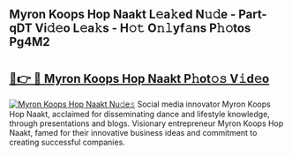 ## Myron Koops Hop Naakt L𝚎a𝚔ed N𝚞𝚍e - Part-qDT Vi𝚍𝚎o L𝚎a𝚔s - H𝚘𝚝 O𝚗𝚕yf𝚊ns P𝚑𝚘tos Pg4M2

# <h2><a href="http://kf3u8cw.oniu.top/?m=Myron+Koops+Hop+Naakt">🔗👉 🔴 Myron Koops Hop Naakt P𝚑ot𝚘𝚜 V𝚒d𝚎o</a></h2>

[![Myron Koops Hop Naakt Nu𝚍e𝚜](https://i.imgur.com/0qMVB7G.gif)](http://kf3u8cw.oniu.top/?m=Myron+Koops+Hop+Naakt)
Social media innovator Myron Koops Hop Naakt, acclaimed for disseminating dance and lifestyle knowledge, through presentations and blogs. Visionary entrepreneur Myron Koops Hop Naakt, famed for their innovative business ideas and commitment to creating successful companies.  
